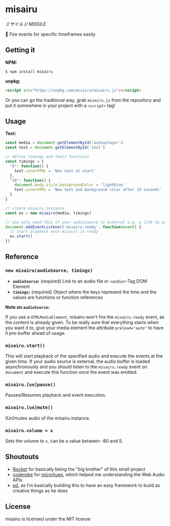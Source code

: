 # misairu  
_ミサイル // MISSILE_  

:rocket: Fire events for specific timeframes easily

## Getting it

**NPM:**

```
$ npm install misairu
```

**unpkg:**

```html
<script src="https://unpkg.com/misairu/misairu.js"></script>
```

Or you can go the traditional way, grab `misairu.js` from the repository and put it somewhere in your project with a `<script>` tag!

## Usage

**Text:**

```js
const media = document.getElementById('audioplayer')
const text = document.getElementById('text')

// define timings and their functions
const timings = {
  "0": function() {
    text.innerHTML = 'New text at start'
  },
  "10": function() {
    document.body.style.backgroundColor = 'lightblue'
    text.innerHTML = 'New text and background color after 10 seconds'
  }
}

// create misairu instance
const ev = new misairu(media, timings)

// you only need this if your audiosource is external e.g. a link to an audio file
document.addEventListener('misairu.ready', function(event) {
  // start playback once misairu is ready
  ev.start()
})
```

## Reference

### `new misairu(audioSource, timings)`

* **`audioSource`:** (required) Link to an audio file or `<audio>`-Tag DOM Element
* **`timings`:** (required) Object where the keys represent the time and the values are functions or function references

**Note on `audioSource`:**

If you use a `HTMLMediaElement`, misairu won't fire the `misairu.ready` event, as the content is already given. To be really
sure that everything starts when you want it to, give your media element the attribute `preload="auto"` to have it pre-buffer
ahead of usage.

### `misairu.start()`

This will start playback of the specified audio and execute the events at the given time. If your audio source is external, the audio buffer is 
loaded asynchronously and you should listen to the `misairu.ready` event on `document` and execute this function once
the event was emitted.

### `misairu.[un]pause()`

Pauses/Resumes playback and event execution.

### `misairu.[un]mute()`

(Un)mutes audio of the misairu instance.

### `misairu.volume = x`

Sets the volume to `x`, can be a value between -80 and 5.

## Shoutouts

* [Rocket](https://github.com/rocket/rocket) for basically being the "big brother" of this small project
* [coderobe](https://github.com/coderobe) for [microhues](https://github.com/coderobe/microhues), which helped me understanding the Web Audio APIs
* [ed](https://github.com/9001), as I'm basically building this to have an easy framework to build as creative things as he does

## License

misairu is licensed under the MIT license